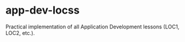 # app-dev-locss
Practical implementation of all Application Development lessons (LOC1, LOC2, etc.).
